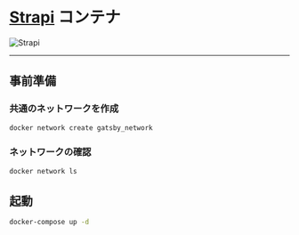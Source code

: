 # [Strapi](https://github.com/strapi/strapi) コンテナ

![Strapi](https://cldup.com/7umchwdUBh.png)

---

##  事前準備

### 共通のネットワークを作成

```bash
docker network create gatsby_network
```

### ネットワークの確認

```bash
docker network ls
```

## 起動

```bash
docker-compose up -d
```


